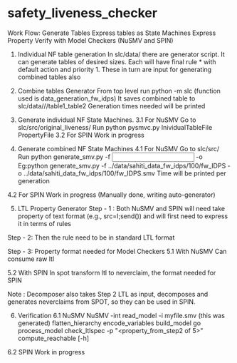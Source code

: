# safety_liveness_checker

Work Flow:
Generate Tables
Express tables as State Machines
Express Property
Verify with Model Checkers (NuSMV and SPIN)

1. Individual NF table generation
    In slc/data/ there are generator script. It can generate tables of desired sizes.
    Each will have final rule * with default action and priority 1.
    These in turn are input for generating combined tables also

2. Combine tables Generator
    From top level run python -m slc (function used is data_generation_fw_idps)
    It saves combined table to slc/data/<individaul tables folder>/<indiviualsize>/table1_table2
    Generation times needed will be printed

3. Generate individual NF State Machines.
3.1 For NuSMV
        Go to slc/src/original_liveness/
        Run python pysmvc.py InividualTableFile PropertyFile
3.2 For SPIN
    Work in progress

4. Generate combined NF State Machines
4.1 For NuSMV
        Go to slc/src/ 
        Run python generate_smv.py -f <input> -o <output>
        Eg:python generate_smv.py -f ../data/sahiti_data_fw_idps/100/fw_IDPS -o ../data/sahiti_data_fw_idps/100/fw_IDPS.smv
        Time will be printed per generation

4.2 For SPIN
     Work in progress (Manually done, writing auto-generator)

5. LTL Property Generator
Step - 1 : Both NuSMV and SPIN will need take property of text format (e.g., src=I;send()) and will first need to express it in terms of rules

Step - 2: Then the rule need to be in standard LTL format

Step - 3: Property format needed for Model Checkers 
5.1 With NuSMV
    Can consume raw ltl 

5.2 With SPIN
    In spot transform ltl to neverclaim, the format needed for SPIN 


Note : Decomposer also takes Step 2 LTL as input, decomposes and generates neverclaims from SPOT, so they can be used in SPIN.

6. Verification
6.1 NuSMV
        NuSMV -int
        read_model -i myfile.smv (this was generated)
        flatten_hierarchy
        encode_variables
        build_model
        go
        process_model
        check_ltlspec -p "<property_from_step2 of 5>"
        compute_reachable [-h]

6.2 SPIN
    Work in progress

